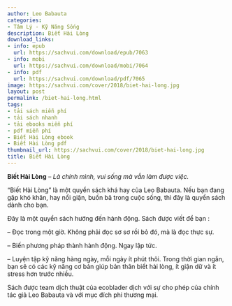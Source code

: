 ```yaml
---
author: Leo Babauta
categories:
- Tâm Lý - Kỹ Năng Sống
description: Biết Hài Lòng
download_links:
- info: epub
  url: https://sachvui.com/download/epub/7063
- info: mobi
  url: https://sachvui.com/download/mobi/7064
- info: pdf
  url: https://sachvui.com/download/pdf/7065
image: https://sachvui.com/cover/2018/biet-hai-long.jpg
layout: post
permalink: /biet-hai-long.html
tags:
- tải sách miễn phí
- tải sách nhanh
- tải ebooks miễn phí
- pdf miễn phí
- Biết Hài Lòng ebook
- Biết Hài Lòng pdf
thumbnail_url: https://sachvui.com/cover/2018/biet-hai-long.jpg
title: Biết Hài Lòng
---
```


 <div class="item-desc text-justify"> <p><strong>Biết Hài Lòng</strong> – <em>Là chính mình, vui sống mà vẫn làm được việc.</em></p><p>“Biết Hài Lòng” là một quyển sách khá hay của Leo Babauta. Nếu bạn đang gặp khó khăn, hay nổi giận, buồn bã trong cuộc sống, thì đây là quyển sách dành cho bạn.</p><p>Đây là một quyển sách hướng đến hành động. Sách được viết để bạn :</p><p>– Đọc trong một giờ. Không phải đọc sơ sơ rồi bỏ đó, mà là đọc thực sự.</p><p>– Biến phương pháp thành hành động. Ngay lập tức.</p><p>– Luyện tập kỹ năng hàng ngày, mỗi ngày ít phút thôi. Trong thời gian ngắn, bạn sẽ có các kỹ năng cơ bản giúp bản thân biết hài lòng, ít giận dữ và ít stress hơn trước nhiều.</p><p>Sách được team dịch thuật của ecoblader dịch với sự cho phép của chính tác giả Leo Babauta và với mục đích phi thương mại.</p> </div>